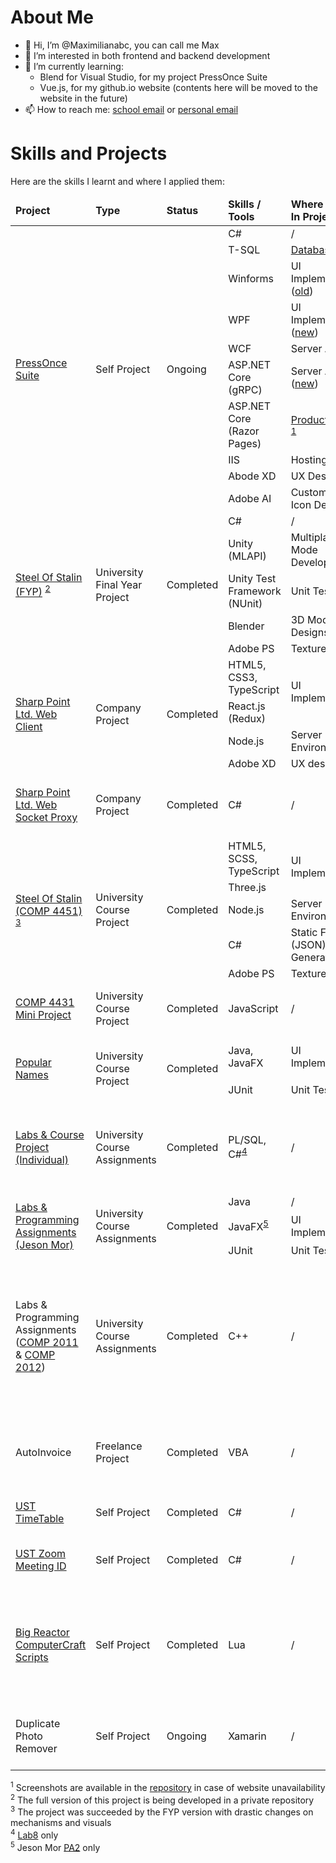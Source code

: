 # About Me

- 👋 Hi, I’m @Maximilianabc, you can call me Max
- 👀 I’m interested in both frontend and backend development
- 🌱 I’m currently learning:
    - Blend for Visual Studio, for my project PressOnce Suite
	- Vue.js, for my github.io website (contents here will be moved to the website in the future)
- 📫 How to reach me: [school email](mailto:hmmleung@connect.ust.hk) or [personal email](mailto:leunghomanmax@rocketmail.com)

# Skills and Projects

Here are the skills I learnt and where I applied them:

<table>
	<thead>
		<tr>
			<td><b>Project</b></td>
			<td><b>Type</b></td>
			<td><b>Status</b></td>
			<td><b>Skills / Tools</b></td>
			<td><b>Where Applied In Project</b></td>
			<td><b>Short Description</b></td>
		</tr>
	</thead>
	<tbody>
<!-- PressOnce Suite-->
		<tr>
			<td rowspan="10">
				<a href="https://github.com/Maximilianabc/PressOnce-Suite">PressOnce Suite</a>
			</td>
			<td rowspan="10">Self Project</td>
			<td rowspan="10">Ongoing</td>
			<td>C#</td>
			<td>/</td>
			<td rowspan="10">
				A collection of softwares designed for the web browser game called
				<a href="https://www.travian.com/international/game/playerinteraction">Travian Legends</a>
			</td>
		</tr>
		<tr>
			<td>T-SQL</td>
			<td><a href="https://github.com/Maximilianabc/PressOnce-Suite/tree/master/PressOnce%20-%20Database">Database</a></td>
		</tr>
		<tr>
			<td>Winforms</td>
			<td>UI Implementations (<a href="https://github.com/Maximilianabc/PressOnce-Suite/tree/master/Old/PressOnce.Automate">old</a>)</td>
		</tr>
		<tr>
			<td>WPF</td>
			<td>UI Implementations (<a href="https://github.com/Maximilianabc/PressOnce-Suite/tree/master/PressOnce.Amalgamate">new</a>)</td>
		</tr>
		<tr>
			<td>WCF</td>
			<td>Server API (<a href="https://github.com/Maximilianabc/PressOnce-Suite/tree/master/Old/PressOnce.Amalgamate%20-%20Server">old</a>)</td>
		</tr>
		<tr>
			<td>ASP.NET Core (gRPC)</td>
			<td>Server API (<a href="https://github.com/Maximilianabc/PressOnce-Suite/tree/master/PressOnce.Services">new</a>)</td>
		</tr>
		<tr>
			<td>ASP.NET Core (Razor Pages)</td>
			<td>
				<a href="https://223.17.124.177/">Product Website</a>
				<sup><a href="#Footnote">1</a></sup>
			</td>
		</tr>
		<tr>
			<td>IIS</td>
			<td>Hosting</td>
		</tr>
		<tr>
			<td>Abode XD</td>
			<td>UX Designs</td>
		</tr>
		<tr>
			<td>Adobe AI</td>
			<td>Custom SVG Icon Designs</td>
		</tr>
<!-- FYP -->
		<tr>
			<td rowspan="5">
				<a href="https://github.com/Maximilianabc/FYP-Steel-Of-Stalin">Steel Of Stalin (FYP)</a>
				<sup><a href="#Footnote">2</a></sup>
			</td>
			<td rowspan="5">University Final Year Project</td>
			<td rowspan="5">Completed</td>
			<td>C#</td>
			<td>/</td>
			<td rowspan="5">A 3D remake of the 2D version of the game</td>
		</tr>
		<tr>
			<td>Unity (MLAPI)</td>
			<td>Multiplayer Mode Development</td>
		</tr>
		<tr>
			<td>Unity Test Framework (NUnit)</td>
			<td>Unit Testing</td>
		</tr>
		<tr>
			<td>Blender</td>
			<td>3D Model Designs</td>
		</tr>
		<tr>
			<td>Adobe PS</td>
			<td>Texture Designs</td>
		</tr>
<!-- Internship Projects -->
		<tr>
			<td rowspan="4"><a href="https://github.com/Maximilianabc/Sharp-Point-Ltd-Web-Client">Sharp Point Ltd. Web Client</a></td>
			<td rowspan="4">Company Project</td>
			<td rowspan="4">Completed</td>
			<td>HTML5, CSS3, TypeScript</td>
			<td rowspan="2">UI Implementation</td>
			<td rowspan="4">The web portal for the company's future trading system</td>
		</tr>
		<tr><td>React.js (Redux)</td></tr>
		<tr>
			<td>Node.js</td>
			<td>Server Environment</td>
		</tr>
		<tr>
			<td>Adobe XD</td>
			<td>UX design</td>
		</tr>
		<tr>
			<td><a href="https://github.com/Maximilianabc/Sharp-Point-WebSocket-To-Socket-Proxy">Sharp Point Ltd. Web Socket Proxy</a></td>
			<td>Company Project</td>
			<td>Completed</td>
			<td>C#</td>
			<td>/</td>
			<td>A simple proxy for bridging web socket (TCP) and backend UDP</td>
		</tr>
<!-- Steel Of Stalin COMP 4451 -->
		<tr>
			<td rowspan="5">
				<a href="https://github.com/Maximilianabc/Course-project-on-threejs-game-comp4451">Steel Of Stalin (COMP 4451)</a>
				<sup><a href="#Footnote">3</sup>
			</td>
			<td rowspan="5">University Course Project</td>
			<td rowspan="5">Completed</td>
			<td>HTML5, SCSS, TypeScript</td>
			<td rowspan="2">UI Implementation</td>
			<td rowspan="5">A 2D simulataneous-turn-based strategy game with military theme</td>
		</tr>
		<tr><td>Three.js</td></tr>
		<tr>
			<td>Node.js</td>
			<td>Server Environment</td>
		</tr>
		<tr>
			<td>C#</td>
			<td>Static Files (JSON) Generation</td>
		</tr>
		<tr>
			<td>Adobe PS</td>
			<td>Texture Designs</td>
		</tr>
<!-- COMP 4431 -->
		<tr>
			<td><a href="https://github.com/Maximilianabc/COMP4431-Mini-Project">COMP 4431 Mini Project</a></td>
			<td>University Course Project</td>
			<td>Completed</td>
			<td>JavaScript</td>
			<td>/</td>
			<td>Implmentation of custom <a href="https://en.wikipedia.org/wiki/Envelope_(music)">AHDSR envelope</a></td>
		</tr>
<!-- COMP 3111 -->
		<tr>
			<td rowspan="2"><a href="https://github.com/Maximilianabc/COMP/tree/master/3111/COMP3111-Fall2020-T04">Popular Names</a></td>
			<td rowspan="2">University Course Project</td>
			<td rowspan="2">Completed</td>
			<td>Java, JavaFX</td>
			<td>UI Implementation</td>
			<td rowspan="2">Group Project for COMP 3111 - Software Engineering</td>
		</tr>
		<tr>
			<td>JUnit</td>
			<td>Unit Testing</td>
		</tr>
<!-- COMP 3311 -->
		<tr>
			<td><a href="https://github.com/Maximilianabc/COMP/tree/master/3311">Labs & Course Project (Individual)</a></td>
			<td>University Course Assignments</td>
			<td>Completed</td>
			<td>PL/SQL, C#<sup><a href="#Footnote">4</a></sup></td>
			<td>/</td>
			<td>Course Assignments for COMP 3311 - Database Management Systems</td>
		</tr>
<!-- COMP 3021 -->
		<tr>
			<td rowspan="3"><a href="https://github.com/Maximilianabc/COMP/tree/master/3021">Labs & Programming Assignments (Jeson Mor)</a></td>
			<td rowspan="3">University Course Assignments</td>
			<td rowspan="3">Completed</td>
			<td>Java</td>
			<td>/</td>
			<td rowspan="3">Course Assignments for COMP 3021 - Java Programming</td>
		</tr>
		<tr>
			<td>JavaFX<sup><a href="#Footnote">5</a></sup></td>
			<td>UI Implementation</td>
		</tr>
		<tr>
			<td>JUnit</td>
			<td>Unit Testing</td>
		</tr>
<!-- COMP 2011 & COMP 2012 -->
		<tr>
			<td>Labs & Programming Assignments 
				(<a href="https://github.com/Maximilianabc/COMP/tree/master/2011">COMP 2011</a> & 
				<a href="https://github.com/Maximilianabc/COMP/tree/master/2012">COMP 2012</a>)
			</td>
			<td>University Course Assignments</td>
			<td>Completed</td>
			<td>C++</td>
			<td>/</td>
			<td>Course Assignments for <br/> COMP 2011 - Programming with C++ and <br/> COMP 2012 - Object-Oriented Programming and Data Structures</td>
		</tr>
<!-- Freelance -->
		<tr>
			<td>AutoInvoice</td>
			<td>Freelance Project</td>
			<td>Completed</td>
			<td>VBA</td>
			<td>/</td>
			<td>A small tailor-made Excel plugin for automatic generating invoice</td>
		</tr>
<!-- Small Self Projects -->
		<tr>
			<td><a href="https://github.com/Maximilianabc/UST-TimeTable">UST TimeTable</a></td>
			<td>Self Project</td>
			<td>Completed</td>
			<td>C#</td>
			<td>/</td>
			<td>A small tool for fetching course timetable</td>
		</tr>
		<tr>
			<td><a href="https://github.com/Maximilianabc/UST-Zoom-Meeting-ID">UST Zoom Meeting ID</a></td>
			<td>Self Project</td>
			<td>Completed</td>
			<td>C#</td>
			<td>/</td>
			<td>A small tool for fetching course zoom meeting links</td>
		</tr>
		<tr>
			<td><a href="https://github.com/Maximilianabc/Big-Reactor-ComputerCraft-Scripts">Big Reactor ComputerCraft Scripts</a></td>
			<td>Self Project</td>
			<td>Completed</td>
			<td>Lua</td>
			<td>/</td>
			<td>Some scripts written for controlling 
				<a href="https://www.curseforge.com/minecraft/mc-mods/big-reactors#:~:text=Big%20Reactors%20emphasizes%20the%20construction,Energistics%202%2C%20and%20Minefactory%20Reloaded.">Big Reactors</a> 
				(a mod for <a href="https://www.minecraft.net/en-us/about-minecraft">Minecraft</a>) using 
				<a href="https://www.curseforge.com/minecraft/mc-mods/computercraft">ComputerCraft</a> API
			</td>
		</tr>
		<tr>
			<td>Duplicate Photo Remover</a></td>
			<td>Self Project</td>
			<td>Ongoing</td>
			<td>Xamarin</td>
			<td>/</td>
			<td>A small tool for removing duplicated Pixiv artworks saved to phones</td>
		</tr>
	</tbody>
</table>

<section id="Footnote">
	<sup>1</sup> Screenshots are available in the <a href="https://github.com/Maximilianabc/PressOnce-Suite/tree/master/PressOnce.Web">repository</a> in case of website unavailability<br/>
	<sup>2</sup> The full version of this project is being developed in a private repository<br/>
	<sup>3</sup> The project was succeeded by the FYP version with drastic changes on mechanisms and visuals<br/>
	<sup>4</sup> <a href="https://github.com/Maximilianabc/COMP/tree/master/3311/Labs/Lab8Exercise">Lab8</a> only<br/>
	<sup>5</sup> Jeson Mor <a href="https://github.com/Maximilianabc/COMP/tree/master/3021/Pa2">PA2</a> only
</section>

<!---
Maximilianabc/Maximilianabc is a ✨ special ✨ repository because its `README.md` (this file) appears on your GitHub profile.
You can click the Preview link to take a look at your changes.
--->
